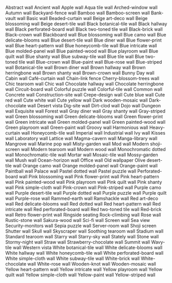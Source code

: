 Abstract wall
Ancient wall
Apple wall
Aqua tile wall
Arched-window wall
Autumn wall
Backyard-fence wall
Bamboo wall
Bamboo-screen wall
Bank-vault wall
Basic wall
Beaded-curtain wall
Beige art-deco wall
Beige blossoming wall
Beige desert-tile wall
Black botanical-tile wall
Black hallway wall
Black perforated-board wall
Black two-toned tile wall
Black-brick wall
Black-crown wall
Blackboard wall
Blue blossoming wall
Blue camo wall
Blue delicate-blooms wall
Blue desert-tile wall
Blue diner wall
Blue flower-print wall
Blue heart-pattern wall
Blue honeycomb-tile wall
Blue intricate wall
Blue molded-panel wall
Blue painted-wood wall
Blue playroom wall
Blue quilt wall
Blue shanty wall
Blue subway-tile wall
Blue tile wall
Blue two-toned tile wall
Blue-crown wall
Blue-paint wall
Blue-rose wall
Blue-striped wall
Botanical-tile wall
Brown diner wall
Brown hallway wall
Brown herringbone wall
Brown shanty wall
Brown-crown wall
Bunny Day wall
Cabin wall
Café-curtain wall
Chain-link fence
Cherry-blossom-trees wall
Chic tearoom wall
Chic wall
Chocolate hallway wall
Chocolate herringbone wall
Circuit-board wall
Colorful puzzle wall
Colorful-tile wall
Common wall
Concrete wall
Construction-site wall
Crepe-design wall
Cute blue wall
Cute red wall
Cute white wall
Cute yellow wall
Dark wooden-mosaic wall
Dark-chocolate wall
Desert vista
Dig-site wall
Dirt-clod wall
Dojo wall
Dungeon wall
Exquisite wall
Forest wall
Gray diner wall
Gray shanty wall
Gray-striped wall
Green blossoming wall
Green delicate-blooms wall
Green flower-print wall
Green intricate wall
Green molded-panel wall
Green painted-wood wall
Green playroom wall
Green-paint wall
Groovy wall
Harmonious wall
Heavy-curtain wall
Honeycomb-tile wall
Imperial wall
Industrial wall
Ivy wall
Kisses wall
Laboratory wall
Lattice wall
Magma-cavern wall
Manga-library wall
Mangrove wall
Marine pop wall
Misty-garden wall
Mod wall
Modern shoji-screen wall
Modern tearoom wall
Modern wood wall
Monochromatic dotted wall
Monochromatic-tile wall
Mortar wall
Mosaic-tile wall
Mossy-garden wall
Mush wall
Ocean-horizon wall
Office wall
Old wallpaper
Olive desert-tile wall
Orange camo wall
Orange molded-panel wall
Orange-paint wall
Paintball wall
Palace wall
Pastel dotted wall
Pastel puzzle wall
Perforated-board wall
Pink blossoming wall
Pink flower-print wall
Pink heart-pattern wall
Pink painted-wood wall
Pink playroom wall
Pink quilt wall
Pink shanty wall
Pink simple-cloth wall
Pink-crown wall
Pink-striped wall
Purple camo wall
Purple desert-tile wall
Purple dotted wall
Purple puzzle wall
Purple quilt wall
Purple-rose wall
Rammed-earth wall
Ramshackle wall
Red art-deco wall
Red delicate-blooms wall
Red dotted wall
Red heart-pattern wall
Red intricate wall
Red perforated-board wall
Red two-toned tile wall
Red-brick wall
Retro flower-print wall
Ringside seating
Rock-climbing wall
Rose wall
Rustic-stone wall
Sakura-wood wall
Sci-fi wall
Screen wall
Sea view
Security-monitors wall
Sepia puzzle wall
Server-room wall
Shoji screen
Shutter wall
Skull wall
Skyscraper wall
Soothing tearoom wall
Stadium wall
Standard tearoom wall
Starry wall
Starry-sky wall
Stately wall
Stone wall
Stormy-night wall
Straw wall
Strawberry-chocolate wall
Summit wall
Wavy-tile wall
Western vista
White botanical-tile wall
White delicate-blooms wall
White hallway wall
White honeycomb-tile wall
White perforated-board wall
White simple-cloth wall
White subway-tile wall
White-brick wall
White-chocolate wall
White-rose wall
Wooden-knot wall
Wooden-mosaic wall
Yellow heart-pattern wall
Yellow intricate wall
Yellow playroom wall
Yellow quilt wall
Yellow simple-cloth wall
Yellow-paint wall
Yellow-striped wall
